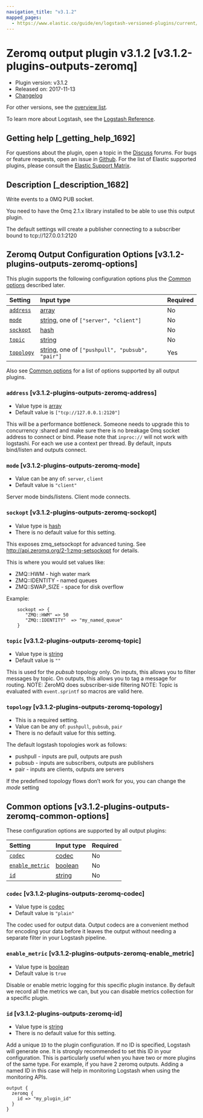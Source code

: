 ```yaml
---
navigation_title: "v3.1.2"
mapped_pages:
  - https://www.elastic.co/guide/en/logstash-versioned-plugins/current/v3.1.2-plugins-outputs-zeromq.html
---
```


# Zeromq output plugin v3.1.2 [v3.1.2-plugins-outputs-zeromq]

* Plugin version: v3.1.2
* Released on: 2017-11-13
* [Changelog](https://github.com/logstash-plugins/logstash-output-zeromq/blob/v3.1.2/CHANGELOG.md)

For other versions, see the [overview list](output-zeromq-index.md).

To learn more about Logstash, see the [Logstash Reference](https://www.elastic.co/guide/en/logstash/current/index.html).

## Getting help [_getting_help_1692]

For questions about the plugin, open a topic in the [Discuss](http://discuss.elastic.co) forums. For bugs or feature requests, open an issue in [Github](https://github.com/logstash-plugins/logstash-output-zeromq). For the list of Elastic supported plugins, please consult the [Elastic Support Matrix](https://www.elastic.co/support/matrix#matrix_logstash_plugins).

## Description [_description_1682]

Write events to a 0MQ PUB socket.

You need to have the 0mq 2.1.x library installed to be able to use this output plugin.

The default settings will create a publisher connecting to a subscriber bound to tcp\://127.0.0.1:2120

## Zeromq Output Configuration Options [v3.1.2-plugins-outputs-zeromq-options]

This plugin supports the following configuration options plus the [Common options](v3-1-2-plugins-outputs-zeromq.md#v3.1.2-plugins-outputs-zeromq-common-options) described later.

| Setting | Input type | Required |
| :- | :- | :- |
| [`address`](v3-1-2-plugins-outputs-zeromq.md#v3.1.2-plugins-outputs-zeromq-address) | [array](/lsr/value-types.md#array) | No |
| [`mode`](v3-1-2-plugins-outputs-zeromq.md#v3.1.2-plugins-outputs-zeromq-mode) | [string](/lsr/value-types.md#string), one of `["server", "client"]` | No |
| [`sockopt`](v3-1-2-plugins-outputs-zeromq.md#v3.1.2-plugins-outputs-zeromq-sockopt) | [hash](/lsr/value-types.md#hash) | No |
| [`topic`](v3-1-2-plugins-outputs-zeromq.md#v3.1.2-plugins-outputs-zeromq-topic) | [string](/lsr/value-types.md#string) | No |
| [`topology`](v3-1-2-plugins-outputs-zeromq.md#v3.1.2-plugins-outputs-zeromq-topology) | [string](/lsr/value-types.md#string), one of `["pushpull", "pubsub", "pair"]` | Yes |

Also see [Common options](v3-1-2-plugins-outputs-zeromq.md#v3.1.2-plugins-outputs-zeromq-common-options) for a list of options supported by all output plugins.

### `address` [v3.1.2-plugins-outputs-zeromq-address]

* Value type is [array](/lsr/value-types.md#array)
* Default value is `["tcp://127.0.0.1:2120"]`

This will be a performance bottleneck. Someone needs to upgrade this to concurrency :shared and make sure there is no breakage 0mq socket address to connect or bind. Please note that `inproc://` will not work with logstashi. For each we use a context per thread. By default, inputs bind/listen and outputs connect.

### `mode` [v3.1.2-plugins-outputs-zeromq-mode]

* Value can be any of: `server`, `client`
* Default value is `"client"`

Server mode binds/listens. Client mode connects.

### `sockopt` [v3.1.2-plugins-outputs-zeromq-sockopt]

* Value type is [hash](/lsr/value-types.md#hash)
* There is no default value for this setting.

This exposes zmq\_setsockopt for advanced tuning. See <http://api.zeromq.org/2-1:zmq-setsockopt> for details.

This is where you would set values like:

* ZMQ::HWM - high water mark
* ZMQ::IDENTITY - named queues
* ZMQ::SWAP\_SIZE - space for disk overflow

Example:

```
    sockopt => {
       "ZMQ::HWM" => 50
       "ZMQ::IDENTITY"  => "my_named_queue"
    }
```

### `topic` [v3.1.2-plugins-outputs-zeromq-topic]

* Value type is [string](/lsr/value-types.md#string)
* Default value is `""`

This is used for the *pubsub* topology only. On inputs, this allows you to filter messages by topic. On outputs, this allows you to tag a message for routing. NOTE: ZeroMQ does subscriber-side filtering NOTE: Topic is evaluated with `event.sprintf` so macros are valid here.

### `topology` [v3.1.2-plugins-outputs-zeromq-topology]

* This is a required setting.
* Value can be any of: `pushpull`, `pubsub`, `pair`
* There is no default value for this setting.

The default logstash topologies work as follows:

* pushpull - inputs are pull, outputs are push
* pubsub - inputs are subscribers, outputs are publishers
* pair - inputs are clients, outputs are servers

If the predefined topology flows don’t work for you, you can change the *mode* setting

## Common options [v3.1.2-plugins-outputs-zeromq-common-options]

These configuration options are supported by all output plugins:

| Setting | Input type | Required |
| :- | :- | :- |
| [`codec`](v3-1-2-plugins-outputs-zeromq.md#v3.1.2-plugins-outputs-zeromq-codec) | [codec](/lsr/value-types.md#codec) | No |
| [`enable_metric`](v3-1-2-plugins-outputs-zeromq.md#v3.1.2-plugins-outputs-zeromq-enable_metric) | [boolean](/lsr/value-types.md#boolean) | No |
| [`id`](v3-1-2-plugins-outputs-zeromq.md#v3.1.2-plugins-outputs-zeromq-id) | [string](/lsr/value-types.md#string) | No |

### `codec` [v3.1.2-plugins-outputs-zeromq-codec]

* Value type is [codec](/lsr/value-types.md#codec)
* Default value is `"plain"`

The codec used for output data. Output codecs are a convenient method for encoding your data before it leaves the output without needing a separate filter in your Logstash pipeline.

### `enable_metric` [v3.1.2-plugins-outputs-zeromq-enable_metric]

* Value type is [boolean](/lsr/value-types.md#boolean)
* Default value is `true`

Disable or enable metric logging for this specific plugin instance. By default we record all the metrics we can, but you can disable metrics collection for a specific plugin.

### `id` [v3.1.2-plugins-outputs-zeromq-id]

* Value type is [string](/lsr/value-types.md#string)
* There is no default value for this setting.

Add a unique `ID` to the plugin configuration. If no ID is specified, Logstash will generate one. It is strongly recommended to set this ID in your configuration. This is particularly useful when you have two or more plugins of the same type. For example, if you have 2 zeromq outputs. Adding a named ID in this case will help in monitoring Logstash when using the monitoring APIs.

```
output {
  zeromq {
    id => "my_plugin_id"
  }
}
```
